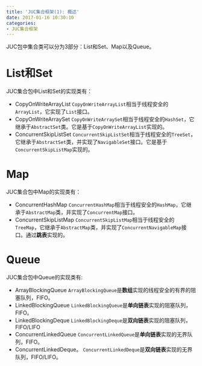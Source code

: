 ```yaml
---
title: 'JUC集合框架(1): 概述'
date: 2017-01-16 10:30:10
categories:
- JUC集合框架
---
```


JUC包中集合类可以分为3部分：List和Set、Map以及Queue。

# List和Set
JUC集合包中List和Set的实现类有：
* CopyOnWriteArrayList
	`CopyOnWriteArrayList`相当于线程安全的`ArrayList`，它实现了`List`接口。
* CopyOnWriteArraySet
	`CopyOnWriteArraySet`相当于线程安全的`HashSet`，它继承于`AbstractSet`类。它是基于`CopyOnWriteArrayList`实现的。
* ConcurrentSkipListSet
	`ConcurrentSkipListSet`相当于线程安全的`TreeSet`，它继承于`AbstractSet`类，并实现了`NavigableSet`接口。它是基于`ConcurrentSkipListMap`实现的。

# Map
JUC集合包中Map的实现类有：
* ConcurrentHashMap
	`ConcurrentHashMap`相当于线程安全的`HashMap`，它继承于`AbstractMap`类，并实现了`ConcurrentMap`接口。
* ConcurrentSkipListMap
	`ConcurrentSkipListMap`相当于线程安全的`TreeMap`，它继承于`AbstractMap`类，并实现了`ConcurrentNavigableMap`接口。通过**跳表**实现的。

# Queue
JUC集合包中Queue的实现类有:
* ArrayBlockingQueue
	`ArrayBlockingQueue`是**数组**实现的线程安全的有界的阻塞队列，FIFO。
* LinkedBlockingQueue
	`LinkedBlockingQueue`是**单向链表**实现的阻塞队列，FIFO。
* LinkedBlockingDeque
	`LinkedBlockingDeque`是**双向链表**实现的阻塞队列，FIFO/LIFO
* ConcurrentLinkedQueue
	`ConcurrentLinkedQueue`是**单向链表**实现的无界队列，FIFO。
* ConcurrentLinkedDeque。
	`ConcurrentLinkedDeque`是**双向链表**实现的无界队列，FIFO/LIFO。
